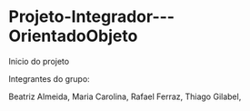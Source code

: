 # Projeto-Integrador---OrientadoObjeto
Inicio do projeto

Integrantes  do   grupo:

Beatriz  Almeida,
Maria Carolina,
Rafael Ferraz,
Thiago  Gilabel,
